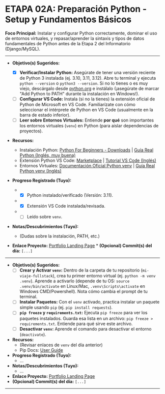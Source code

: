 # ETAPA 02A: Preparación Python - Setup y Fundamentos Básicos


**Foco Principal:** Instalar y configurar Python correctamente, dominar el uso de entornos virtuales, y repasar/aprender la sintaxis y tipos de datos fundamentales de Python antes de la Etapa 2 del Informatorio (Django/MySQL).

---

* **Objetivo(s) Sugeridos:**
    * [X] **Verificar/Instalar Python:** Asegúrate de tener una versión reciente de Python 3 instalada (ej. 3.10, 3.11, 3.12). Abre tu terminal y ejecuta `python --version` o `python3 --version`. Si no lo tienes o es muy viejo, descárgalo desde [python.org](https://www.python.org/downloads/) e instálalo (¡asegúrate de marcar "Add Python to PATH" durante la instalación en Windows!).
    * [ ] **Configurar VS Code:** Instala (si no la tienes) la extensión oficial de Python de Microsoft en VS Code. Familiarízate con cómo seleccionar el intérprete de Python en VS Code (usualmente en la barra de estado inferior).
    * [ ] **Leer sobre Entornos Virtuales:** Entiende **por qué** son importantes los entornos virtuales (`venv`) en Python (para aislar dependencias de proyectos).

* **Recursos:**
    * Instalación Python: [Python For Beginners - Downloads](https://www.python.org/about/gettingstarted/) | [Guía Real Python (Inglés, muy buena)](https://realpython.com/installing-python/)
    * Extensión Python VS Code: [Marketplace](https://marketplace.visualstudio.com/items?itemName=ms-python.python) | [Tutorial VS Code (Inglés)](https://code.visualstudio.com/docs/python/python-tutorial)
    * Entornos Virtuales: [Documentación Oficial Python venv](https://docs.python.org/es/3/library/venv.html) | [Guía Real Python venv (Inglés)](https://realpython.com/python-virtual-environments-a-primer/)

* **Progreso Registrado (Tuyo):**
    * - [X] Python instalado/verificado (Versión: 3.11).
    * - [X] Extensión VS Code instalada/revisada.
    * - [ ] Leído sobre `venv`.
* **Notas/Descubrimientos (Tuyo):**
    * (Dudas sobre la instalación, PATH, etc.)
* **Enlace Proyecto:** [Portfolio Landing Page](../portfolio-landing-page/) * **(Opcional) Commit(s) del día:** `[...]`

---

* **Objetivo(s) Sugeridos:**
    * [ ] **Crear y Activar `venv`:** Dentro de la carpeta de tu repositorio (`mi-viaje-fullstack`), crea tu primer entorno virtual (ej. `python -m venv .venv`). Aprende a activarlo (depende de tu OS: `source .venv/bin/activate` en Linux/Mac, `.venv\Scripts\activate` en Windows CMD/Powershell). Nota cómo cambia el prompt de tu terminal.
    * [ ] **Instalar Paquetes:** Con el `venv` activado, practica instalar un paquete simple usando `pip` (ej. `pip install requests`).
    * [ ] **`pip freeze` y `requirements.txt`:** Ejecuta `pip freeze` para ver los paquetes instalados. Guarda esa lista en un archivo: `pip freeze > requirements.txt`. Entiende para qué sirve este archivo.
    * [ ] **Desactivar `venv`:** Aprende el comando para desactivar el entorno (`deactivate`).
* **Recursos:**
    * (Revisar enlaces de `venv` del día anterior)
    * Pip Docs: [User Guide](https://pip.pypa.io/en/stable/user_guide/)
* **Progreso Registrado (Tuyo):**
    * ...
* **Notas/Descubrimientos (Tuyo):**
    * ...
* **Enlace Proyecto:** [Portfolio Landing Page](../portfolio-landing-page/)
* **(Opcional) Commit(s) del día:** `[...]`

---
